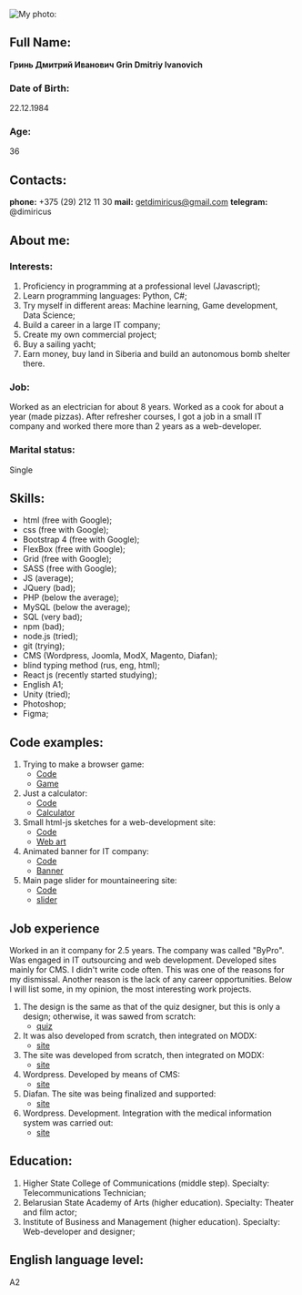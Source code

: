![My photo:](https://avatars.githubusercontent.com/u/29129741?s=460&u=30e25ac9d72e32bbe487be52ef6a77883ad380ef&v=4)

## Full Name:

**Гринь Дмитрий Иванович**
**Grin Dmitriy Ivanovich**

### Date of Birth:

22.12.1984

### Age:

36

## Contacts:

**phone:** +375 (29) 212 11 30
**mail:** getdimiricus@gmail.com
**telegram:** @dimiricus

## About me:

### Interests:

1. Proficiency in programming at a professional level (Javascript);
1. Learn programming languages: Python, C#;
1. Try myself in different areas: Machine learning, Game development, Data Science;
1. Build a career in a large IT company;
1. Create my own commercial project;
1. Buy a sailing yacht;
1. Earn money, buy land in Siberia and build an autonomous bomb shelter there.

### Job:

Worked as an electrician for about 8 years. Worked as a cook for about a year (made pizzas).
After refresher courses, I got a job in a small IT company and worked there more than 2 years as a web-developer.

### Marital status:

Single

## Skills:

- html (free with Google);
- css (free with Google);
- Bootstrap 4 (free with Google);
- FlexBox (free with Google);
- Grid (free with Google);
- SASS (free with Google);
- JS (average);
- JQuery (bad);
- PHP (below the average);
- MySQL (below the average);
- SQL (very bad);
- npm (bad);
- node.js (tried);
- git (trying);
- CMS (Wordpress, Joomla, ModX, Magento, Diafan);
- blind typing method (rus, eng, html);
- React js (recently started studying);
- English A1;
- Unity (tried);
- Photoshop;
- Figma;

## Code examples:

1. Trying to make a browser game:
   - [Code](https://github.com/Dimiricus/Aquarious_day)
   - [Game](https://dimiricus.github.io/Aquarious_day/)
1. Just a calculator:
   - [Code](https://github.com/Dimiricus/Calculator_demo)
   - [Calculator](https://dimiricus.github.io/Calculator_demo/)
1. Small html-js sketches for a web-development site:
   - [Code](https://github.com/Dimiricus/Art_page_demo)
   - [Web art](https://dimiricus.github.io/Art_page_demo/)
1. Animated banner for IT company:
   - [Code](https://github.com/Dimiricus/animated_banner_IT911)
   - [Banner](https://dimiricus.github.io/animated_banner_IT911/)
1. Main page slider for mountaineering site:
   - [Code](https://github.com/Dimiricus/adaptive_slider_for_alp)
   - [slider](https://dimiricus.github.io/adaptive_slider_for_alp/)

## Job experience

Worked in an it company for 2.5 years. The company was called "ByPro". Was engaged in IT outsourcing and web development.
Developed sites mainly for CMS. I didn't write code often. This was one of the reasons for my dismissal.
Another reason is the lack of any career opportunities. Below I will list some, in my opinion, the most interesting work projects.

1. The design is the same as that of the quiz designer, but this is only a design; otherwise, it was sawed from scratch:
   - [quiz](https://it.bypro.by/)
1. It was also developed from scratch, then integrated on MODX:
   - [site](https://bypro.by/)
1. The site was developed from scratch, then integrated on MODX:
   - [site](https://parad.by/)
1. Wordpress. Developed by means of CMS:
   - [site](https://byproweb.by/)
1. Diafan. The site was being finalized and supported:
   - [site](https://bms7.ru/)
1. Wordpress. Development. Integration with the medical information system was carried out:
   - [site](https://ortoclinic.by/)

## Education:

1. Higher State College of Communications (middle step). Specialty: Telecommunications Technician;
1. Belarusian State Academy of Arts (higher education). Specialty: Theater and film actor;
1. Institute of Business and Management (higher education). Specialty: Web-developer and designer;

## English language level:

A2
